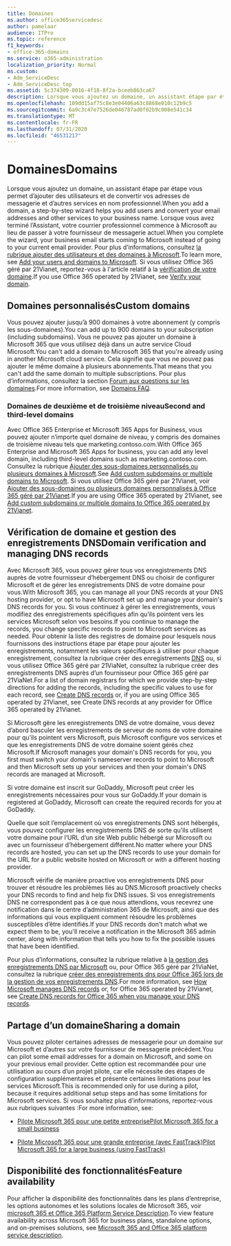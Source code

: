 ```yaml
---
title: Domaines
ms.author: office365servicedesc
author: pamelaar
audience: ITPro
ms.topic: reference
f1_keywords:
- office-365-domains
ms.service: o365-administration
localization_priority: Normal
ms.custom:
- Adm_ServiceDesc
- Adm_ServiceDesc_top
ms.assetid: 5c374309-8016-4f18-8f2a-bceeb863ca67
description: Lorsque vous ajoutez un domaine, un assistant étape par étape vous permet d’ajouter des utilisateurs et de convertir vos adresses de messagerie et d’autres services en nom professionnel. Lorsque vous avez terminé l’Assistant, votre courrier professionnel commence à Microsoft au lieu de passer à votre fournisseur de messagerie actuel. Pour plus d’informations, consultez la rubrique ajouter des utilisateurs et des domaines à Microsoft. Si vous utilisez Office 365 géré par 21Vianet, reportez-vous à l'article relatif à la vérification de votre domaine.
ms.openlocfilehash: 109dd15af75c8e3e04406a63c8868e010c12b9c5
ms.sourcegitcommit: 6a9c3c47e7526de046787ad0f02b9c008e541c34
ms.translationtype: MT
ms.contentlocale: fr-FR
ms.lasthandoff: 07/31/2020
ms.locfileid: "46531217"
---
```

# <a name="domains"></a><span data-ttu-id="203dc-106">Domaines</span><span class="sxs-lookup"><span data-stu-id="203dc-106">Domains</span></span>

<span data-ttu-id="203dc-107">Lorsque vous ajoutez un domaine, un assistant étape par étape vous permet d’ajouter des utilisateurs et de convertir vos adresses de messagerie et d’autres services en nom professionnel.</span><span class="sxs-lookup"><span data-stu-id="203dc-107">When you add a domain, a step-by-step wizard helps you add users and convert your email addresses and other services to your business name.</span></span> <span data-ttu-id="203dc-108">Lorsque vous avez terminé l’Assistant, votre courrier professionnel commence à Microsoft au lieu de passer à votre fournisseur de messagerie actuel.</span><span class="sxs-lookup"><span data-stu-id="203dc-108">When you complete the wizard, your business email starts coming to Microsoft instead of going to your current email provider.</span></span> <span data-ttu-id="203dc-109">Pour plus d’informations, consultez [la rubrique ajouter des utilisateurs et des domaines à Microsoft](https://support.office.com/article/6383f56d-3d09-4dcb-9b41-b5f5a5efd611).</span><span class="sxs-lookup"><span data-stu-id="203dc-109">To learn more, see [Add your users and domains to Microsoft](https://support.office.com/article/6383f56d-3d09-4dcb-9b41-b5f5a5efd611).</span></span> <span data-ttu-id="203dc-110">Si vous utilisez Office 365 géré par 21Vianet, reportez-vous à l'article relatif à la [vérification de votre domaine](https://docs.microsoft.com/office365/admin/setup/add-domain).</span><span class="sxs-lookup"><span data-stu-id="203dc-110">If you use Office 365 operated by 21Vianet, see [Verify your domain](https://docs.microsoft.com/office365/admin/setup/add-domain).</span></span>
  
## <a name="custom-domains"></a><span data-ttu-id="203dc-111">Domaines personnalisés</span><span class="sxs-lookup"><span data-stu-id="203dc-111">Custom domains</span></span>

<span data-ttu-id="203dc-112">Vous pouvez ajouter jusqu’à 900 domaines à votre abonnement (y compris les sous-domaines).</span><span class="sxs-lookup"><span data-stu-id="203dc-112">You can add up to 900 domains to your subscription (including subdomains).</span></span> <span data-ttu-id="203dc-113">Vous ne pouvez pas ajouter un domaine à Microsoft 365 que vous utilisez déjà dans un autre service Cloud Microsoft.</span><span class="sxs-lookup"><span data-stu-id="203dc-113">You can't add a domain to Microsoft 365 that you're already using in another Microsoft cloud service.</span></span> <span data-ttu-id="203dc-114">Cela signifie que vous ne pouvez pas ajouter le même domaine à plusieurs abonnements.</span><span class="sxs-lookup"><span data-stu-id="203dc-114">That means that you can't add the same domain to multiple subscriptions.</span></span> <span data-ttu-id="203dc-115">Pour plus d’informations, consultez la section [Forum aux questions sur les domaines](https://support.office.com/article/Domains-FAQ-1272bad0-4bd4-4796-8005-67d6fb3afc5a).</span><span class="sxs-lookup"><span data-stu-id="203dc-115">For more information, see [Domains FAQ](https://support.office.com/article/Domains-FAQ-1272bad0-4bd4-4796-8005-67d6fb3afc5a).</span></span>
  
### <a name="second-and-third-level-domains"></a><span data-ttu-id="203dc-116">Domaines de deuxième et de troisième niveau</span><span class="sxs-lookup"><span data-stu-id="203dc-116">Second and third-level domains</span></span>

<span data-ttu-id="203dc-117">Avec Office 365 Enterprise et Microsoft 365 Apps for Business, vous pouvez ajouter n’importe quel domaine de niveau, y compris des domaines de troisième niveau tels que marketing.contoso.com.</span><span class="sxs-lookup"><span data-stu-id="203dc-117">With Office 365 Enterprise and Microsoft 365 Apps for business, you can add any level domain, including third-level domains such as marketing.contoso.com.</span></span> <span data-ttu-id="203dc-118">Consultez la rubrique [Ajouter des sous-domaines personnalisés ou plusieurs domaines à Microsoft](https://docs.microsoft.com/office365/admin/setup/domains-faq).</span><span class="sxs-lookup"><span data-stu-id="203dc-118">See [Add custom subdomains or multiple domains to Microsoft](https://docs.microsoft.com/office365/admin/setup/domains-faq).</span></span> <span data-ttu-id="203dc-119">Si vous utilisez Office 365 géré par 21Vianet, voir [Ajouter des sous-domaines ou plusieurs domaines personnalisés à Office 365 géré par 21Vianet](https://docs.microsoft.com/office365/admin/setup/domains-faq).</span><span class="sxs-lookup"><span data-stu-id="203dc-119">If you are using Office 365 operated by 21Vianet, see [Add custom subdomains or multiple domains to Office 365 operated by 21Vianet](https://docs.microsoft.com/office365/admin/setup/domains-faq).</span></span>
  
## <a name="domain-verification-and-managing-dns-records"></a><span data-ttu-id="203dc-120">Vérification de domaine et gestion des enregistrements DNS</span><span class="sxs-lookup"><span data-stu-id="203dc-120">Domain verification and managing DNS records</span></span>

<span data-ttu-id="203dc-121">Avec Microsoft 365, vous pouvez gérer tous vos enregistrements DNS auprès de votre fournisseur d’hébergement DNS ou choisir de configurer Microsoft et de gérer les enregistrements DNS de votre domaine pour vous.</span><span class="sxs-lookup"><span data-stu-id="203dc-121">With Microsoft 365, you can manage all your DNS records at your DNS hosting provider, or opt to have Microsoft set up and manage your domain's DNS records for you.</span></span> <span data-ttu-id="203dc-122">Si vous continuez à gérer les enregistrements, vous modifiez des enregistrements spécifiques afin qu’ils pointent vers les services Microsoft selon vos besoins.</span><span class="sxs-lookup"><span data-stu-id="203dc-122">If you continue to manage the records, you change specific records to point to Microsoft services as needed.</span></span> <span data-ttu-id="203dc-123">Pour obtenir la liste des registres de domaine pour lesquels nous fournissons des instructions étape par étape pour ajouter les enregistrements, notamment les valeurs spécifiques à utiliser pour chaque enregistrement, consultez la rubrique créer des enregistrements [DNS](https://docs.microsoft.com/office365/admin/get-help-with-domains/create-dns-records-at-any-dns-hosting-provider) ou, si vous utilisez Office 365 géré par 21ViaNet, consultez la rubrique créer des enregistrements DNS auprès d’un fournisseur pour Office 365 géré par 21ViaNet.</span><span class="sxs-lookup"><span data-stu-id="203dc-123">For a list of domain registrars for which we provide step-by-step directions for adding the records, including the specific values to use for each record, see [Create DNS records](https://docs.microsoft.com/office365/admin/get-help-with-domains/create-dns-records-at-any-dns-hosting-provider) or, if you are using Office 365 operated by 21Vianet, see Create DNS records at any provider for Office 365 operated by 21Vianet.</span></span> 
  
<span data-ttu-id="203dc-124">Si Microsoft gère les enregistrements DNS de votre domaine, vous devez d’abord basculer les enregistrements de serveur de noms de votre domaine pour qu’ils pointent vers Microsoft, puis Microsoft configure vos services et que les enregistrements DNS de votre domaine soient gérés chez Microsoft.</span><span class="sxs-lookup"><span data-stu-id="203dc-124">If Microsoft manages your domain's DNS records for you, you first must switch your domain's nameserver records to point to Microsoft and then Microsoft sets up your services and then your domain's DNS records are managed at Microsoft.</span></span>
  
<span data-ttu-id="203dc-125">Si votre domaine est inscrit sur GoDaddy, Microsoft peut créer les enregistrements nécessaires pour vous sur GoDaddy.</span><span class="sxs-lookup"><span data-stu-id="203dc-125">If your domain is registered at GoDaddy, Microsoft can create the required records for you at GoDaddy.</span></span> 
  
<span data-ttu-id="203dc-126">Quelle que soit l’emplacement où vos enregistrements DNS sont hébergés, vous pouvez configurer les enregistrements DNS de sorte qu’ils utilisent votre domaine pour l’URL d’un site Web public hébergé sur Microsoft ou avec un fournisseur d’hébergement différent.</span><span class="sxs-lookup"><span data-stu-id="203dc-126">No matter where your DNS records are hosted, you can set up the DNS records to use your domain for the URL for a public website hosted on Microsoft or with a different hosting provider.</span></span> 
  
<span data-ttu-id="203dc-127">Microsoft vérifie de manière proactive vos enregistrements DNS pour trouver et résoudre les problèmes liés au DNS.</span><span class="sxs-lookup"><span data-stu-id="203dc-127">Microsoft proactively checks your DNS records to find and help fix DNS issues.</span></span> <span data-ttu-id="203dc-128">Si vos enregistrements DNS ne correspondent pas à ce que nous attendions, vous recevrez une notification dans le centre d’administration 365 de Microsoft, ainsi que des informations qui vous expliquent comment résoudre les problèmes susceptibles d’être identifiés.</span><span class="sxs-lookup"><span data-stu-id="203dc-128">If your DNS records don't match what we expect them to be, you'll receive a notification in the Microsoft 365 admin center, along with information that tells you how to fix the possible issues that have been identified.</span></span>
  
<span data-ttu-id="203dc-129">Pour plus d’informations, consultez la rubrique relative à [la gestion des enregistrements DNS par Microsoft](https://docs.microsoft.com/office365/admin/setup/domains-faq) ou, pour Office 365 géré par 21ViaNet, consultez la rubrique [créer des enregistrements dns pour Office 365 lors de la gestion de vos enregistrements DNS](https://docs.microsoft.com/office365/admin/services-in-china/create-dns-records-when-you-manage-your-dns-records).</span><span class="sxs-lookup"><span data-stu-id="203dc-129">For more information, see [How Microsoft manages DNS records](https://docs.microsoft.com/office365/admin/setup/domains-faq) or, for Office 365 operated by 21Vianet, see [Create DNS records for Office 365 when you manage your DNS records](https://docs.microsoft.com/office365/admin/services-in-china/create-dns-records-when-you-manage-your-dns-records).</span></span>
  
## <a name="sharing-a-domain"></a><span data-ttu-id="203dc-130">Partage d’un domaine</span><span class="sxs-lookup"><span data-stu-id="203dc-130">Sharing a domain</span></span>

<span data-ttu-id="203dc-131">Vous pouvez piloter certaines adresses de messagerie pour un domaine sur Microsoft et d’autres sur votre fournisseur de messagerie précédent.</span><span class="sxs-lookup"><span data-stu-id="203dc-131">You can pilot some email addresses for a domain on Microsoft, and some on your previous email provider.</span></span> <span data-ttu-id="203dc-132">Cette option est recommandée pour une utilisation au cours d’un projet pilote, car elle nécessite des étapes de configuration supplémentaires et présente certaines limitations pour les services Microsoft.</span><span class="sxs-lookup"><span data-stu-id="203dc-132">This is recommended only for use during a pilot, because it requires additional setup steps and has some limitations for Microsoft services.</span></span> <span data-ttu-id="203dc-133">Si vous souhaitez plus d’informations, reportez-vous aux rubriques suivantes :</span><span class="sxs-lookup"><span data-stu-id="203dc-133">For more information, see:</span></span>
  
- [<span data-ttu-id="203dc-134">Pilote Microsoft 365 pour une petite entreprise</span><span class="sxs-lookup"><span data-stu-id="203dc-134">Pilot Microsoft 365 for a small business</span></span>](https://support.office.com/article/39cee536-6a03-40cf-b9c1-f301bb6001d7)
    
- [<span data-ttu-id="203dc-135">Pilote Microsoft 365 pour une grande entreprise (avec FastTrack)</span><span class="sxs-lookup"><span data-stu-id="203dc-135">Pilot Microsoft 365 for a large business (using FastTrack)</span></span>](https://fasttrack.office.com/onboard)
    
## <a name="feature-availability"></a><span data-ttu-id="203dc-136">Disponibilité des fonctionnalités</span><span class="sxs-lookup"><span data-stu-id="203dc-136">Feature availability</span></span>

<span data-ttu-id="203dc-137">Pour afficher la disponibilité des fonctionnalités dans les plans d’entreprise, les options autonomes et les solutions locales de Microsoft 365, voir [microsoft 365 et Office 365 Platform Service Description](office-365-platform-service-description.md).</span><span class="sxs-lookup"><span data-stu-id="203dc-137">To view feature availability across Microsoft 365 for business plans, standalone options, and on-premises solutions, see [Microsoft 365 and Office 365 platform service description](office-365-platform-service-description.md).</span></span>
  

